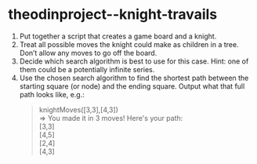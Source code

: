 # theodinproject--knight-travails
1. Put together a script that creates a game board and a knight.
2. Treat all possible moves the knight could make as children in a tree. Don’t allow any moves to go off the board.
3. Decide which search algorithm is best to use for this case. Hint: one of them could be a potentially infinite series.
4. Use the chosen search algorithm to find the shortest path between the starting square (or node) and the ending square. Output what that full path looks like, e.g.:
    > knightMoves([3,3],[4,3])\
    => You made it in 3 moves! Here's your path:\
        [3,3]\
        [4,5]\
        [2,4]\
        [4,3]